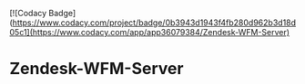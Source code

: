 [![Codacy Badge](https://www.codacy.com/project/badge/0b3943d1943f4fb280d962b3d18d05c1](https://www.codacy.com/app/app36079384/Zendesk-WFM-Server)
# Zendesk-WFM-Server

